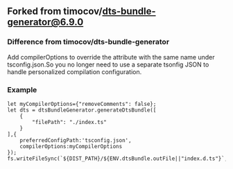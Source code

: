 ## Forked from timocov/dts-bundle-generator@6.9.0
### Difference from timocov/dts-bundle-generator
Add compilerOptions to override the attribute with the same name under tsconfig.json.So you no longer need to use a separate tsonfig JSON to handle personalized compilation configuration.
### Example
```
let myCompilerOptions={"removeComments": false};
let dts = dtsBundleGenerator.generateDtsBundle([
    {
        "filePath": "./index.ts"
    }
],{
    preferredConfigPath:'tsconfig.json',
    compilerOptions:myCompilerOptions
});
fs.writeFileSync(`${DIST_PATH}/${ENV.dtsBundle.outFile||"index.d.ts"}`,dts[0],'utf8');
```